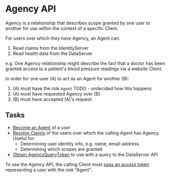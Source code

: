 # Agency API

Agency is a relationship that describes scope granted by one user to another for use within the context of a specific Client.

For users over which they have Agency, an Agent can:

1. Read claims from the IdentityServer
1. Read health data from the DataServer

e.g. One Agency relationship might describe the fact that a doctor has been granted access to a patient's blood pressure readings via a website Client.

In order for one user (A) to act as an Agent for another (B):

1. (A) must have the role `Agent` TODO - undecided how htis happens
1. (A) must have requested Agency over (B)
1. (B) must have accepted (A)'s request


## Tasks

* [Become an Agent](tasks/become_an_agent.md) of a user
* [Resolve Claims](tasks/resolve_claims.md) of the users over which the calling Agent has Agency. Useful for:
    * Determining user identity info, e.g. name, email-address
    * Determining which scopes are granted
* [Obtain AgencyQueryToken](tasks/obtain_agencyquerytoken.md) to use with a query to the DataServer API

To use the Agency API, the calling Client must [pass an access token](../authorization.md) representing a user with the role "Agent".
